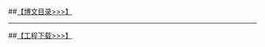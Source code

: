 ##[【博文目录>>>】](http://blog.csdn.net/derrantcm/article/details/73456550)

----------

##[【工程下载>>>】](https://github.com/Wang-Jun-Chao/netty-in-action-2)